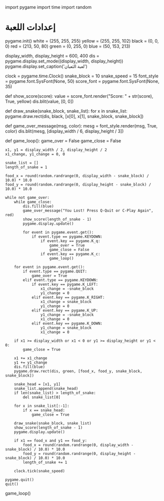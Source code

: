 import pygame
import time
import random

# إعدادات اللعبة
pygame.init()
white = (255, 255, 255)
yellow = (255, 255, 102)
black = (0, 0, 0)
red = (213, 50, 80)
green = (0, 255, 0)
blue = (50, 153, 213)

display_width, display_height = 600, 400
dis = pygame.display.set_mode((display_width, display_height))
pygame.display.set_caption('لعبة الثعبان')

clock = pygame.time.Clock()
snake_block = 10
snake_speed = 15
font_style = pygame.font.SysFont(None, 50)
score_font = pygame.font.SysFont(None, 35)

def show_score(score):
    value = score_font.render("Score: " + str(score), True, yellow)
    dis.blit(value, [0, 0])

def draw_snake(snake_block, snake_list):
    for x in snake_list:
        pygame.draw.rect(dis, black, [x[0], x[1], snake_block, snake_block])

def game_over_message(msg, color):
    mesg = font_style.render(msg, True, color)
    dis.blit(mesg, [display_width / 6, display_height / 3])

def game_loop():
    game_over = False
    game_close = False

    x1, y1 = display_width / 2, display_height / 2
    x1_change, y1_change = 0, 0

    snake_list = []
    length_of_snake = 1

    food_x = round(random.randrange(0, display_width - snake_block) / 10.0) * 10.0
    food_y = round(random.randrange(0, display_height - snake_block) / 10.0) * 10.0

    while not game_over:
        while game_close:
            dis.fill(blue)
            game_over_message("You Lost! Press Q-Quit or C-Play Again", red)
            show_score(length_of_snake - 1)
            pygame.display.update()

            for event in pygame.event.get():
                if event.type == pygame.KEYDOWN:
                    if event.key == pygame.K_q:
                        game_over = True
                        game_close = False
                    if event.key == pygame.K_c:
                        game_loop()

        for event in pygame.event.get():
            if event.type == pygame.QUIT:
                game_over = True
            elif event.type == pygame.KEYDOWN:
                if event.key == pygame.K_LEFT:
                    x1_change = -snake_block
                    y1_change = 0
                elif event.key == pygame.K_RIGHT:
                    x1_change = snake_block
                    y1_change = 0
                elif event.key == pygame.K_UP:
                    y1_change = -snake_block
                    x1_change = 0
                elif event.key == pygame.K_DOWN:
                    y1_change = snake_block
                    x1_change = 0

        if x1 >= display_width or x1 < 0 or y1 >= display_height or y1 < 0:
            game_close = True

        x1 += x1_change
        y1 += y1_change
        dis.fill(blue)
        pygame.draw.rect(dis, green, [food_x, food_y, snake_block, snake_block])

        snake_head = [x1, y1]
        snake_list.append(snake_head)
        if len(snake_list) > length_of_snake:
            del snake_list[0]

        for x in snake_list[:-1]:
            if x == snake_head:
                game_close = True

        draw_snake(snake_block, snake_list)
        show_score(length_of_snake - 1)
        pygame.display.update()

        if x1 == food_x and y1 == food_y:
            food_x = round(random.randrange(0, display_width - snake_block) / 10.0) * 10.0
            food_y = round(random.randrange(0, display_height - snake_block) / 10.0) * 10.0
            length_of_snake += 1

        clock.tick(snake_speed)

    pygame.quit()
    quit()

game_loop()
